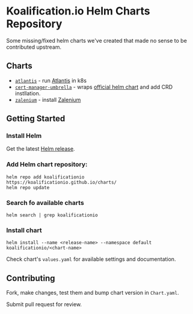 # Koalification.io Helm Charts Repository

Some missing/fixed helm charts we've created that made no sense to be contributed upstream.

## Charts

* [`atlantis`](./stable/atlantis/) - run [Atlantis](https://www.runatlantis.io/) in k8s
* [`cert-manager-umbrella`](./stable/cert-manager-umbrella/) - wraps [official helm chart](https://github.com/jetstack/cert-manager/tree/master/deploy/charts/cert-manager) and add CRD instllation.
* [`zalenium`](./stable/zalenium/) - install [Zalenium](https://opensource.zalando.com/zalenium/)

## Getting Started

### Install Helm

Get the latest [Helm release](https://github.com/kubernetes/helm#install).

### Add Helm chart repository:

```console
helm repo add koalificationio https://koalificationio.github.io/charts/
helm repo update
```

### Search fo available charts

```
helm search | grep koalificationio
```

### Install chart

```console
helm install --name <release-name> --namespace default koalificationio/<chart-name>
```

Check chart's `values.yaml` for available settings and documentation.

## Contributing

Fork, make changes, test them and bump chart version in `Chart.yaml`.

Submit pull request for review.
